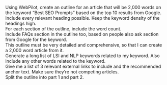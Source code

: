 Using WebPilot, create an outline for an article that will be 2,000 words on the keyword “Best SEO Prompts” based on the top 10 results from Google.<br/> Include every relevant heading possible. Keep the keyword density of the headings high.<br/> For each section of the outline, include the word count.<br/> Include FAQs section in the outline too, based on people also ask section from Google for the keyword.<br/> This outline must be very detailed and comprehensive, so that I can create a 2,000 word article from it.<br/> Generate a long list of LSI and NLP keywords related to my keyword. Also include any other words related to the keyword.<br/> Give me a list of 3 relevant external links to include and the recommended anchor text. Make sure they’re not competing articles.<br/> Split the outline into part 1 and part 2.

